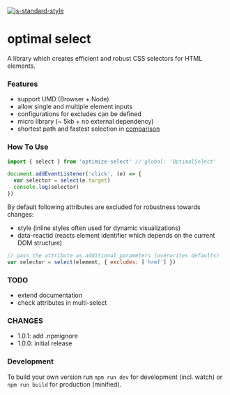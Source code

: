 [![js-standard-style](https://cdn.rawgit.com/feross/standard/master/badge.svg)](https://github.com/feross/standard)

# optimal select

A library which creates efficient and robust CSS selectors for HTML elements.


### Features

- support UMD (Browser + Node)
- allow single and multiple element inputs
- configurations for excludes can be defined
- micro library (~ 5kb + no external dependency)
- shortest path and fastest selection in [comparison](https://github.com/fczbkk/css-selector-generator-benchmark)


### How To Use

```js
import { select } from 'optimize-select' // global: 'OptimalSelect'

document.addEventListener('click', (e) => {
  var selector = select(e.target)
  console.log(selector)  
})
```

By default following attributes are excluded for robustness towards changes:
- style (inline styles often used for dynamic visualizations)
- data-reactid (reacts element identifier which depends on the current DOM structure)


```js
// pass the attribute as additional parameters (overwrites defaults)
var selector = select(element, { excludes: ['href'] })
```


### TODO
- extend documentation
- check attributes in multi-select


### CHANGES
- 1.0.1: add .npmignore
- 1.0.0: initial release


### Development

To build your own version run `npm run dev` for development (incl. watch) or
`npm run build` for production (minified).
